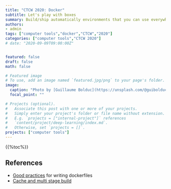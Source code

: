 ```yaml
---
title: "CTCW 2020: Docker"
subtitle: Let's play with boxes
summary: Build/ship automatically environments that you can use everywhere
authors:
- admin
tags: ["computer tools","docker","CTCW","2020"]
categories: ["computer tools","CTCW 2020"]
# date: "2020-09-09T09:00:00Z"


featured: false
draft: false
math: false

# Featured image
# To use, add an image named `featured.jpg/png` to your page's folder. 
image:
  caption: "Photo by [Guillaume Bolduc](https://unsplash.com/@guibolduc?utm_source=unsplash&amp;utm_medium=referral&amp;utm_content=creditCopyText) on [Unsplash](https://unsplash.com/)"
  focal_point: ""

# Projects (optional).
#   Associate this post with one or more of your projects.
#   Simply enter your project's folder or file name without extension.
#   E.g. `projects = ["internal-project"]` references 
#   `content/project/deep-learning/index.md`.
#   Otherwise, set `projects = []`.
projects: ["computer tools"]
---
```


{{%toc%}}



## References

- [Good practices](https://docs.docker.com/develop/develop-images/dockerfile_best-practices/) for writing dockerfiles
- [Cache and multi stage build](https://pythonspeed.com/articles/faster-multi-stage-builds/)